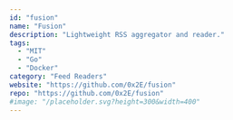 ```yaml
---
id: "fusion"
name: "Fusion"
description: "Lightweight RSS aggregator and reader."
tags:
  - "MIT"
  - "Go"
  - "Docker"
category: "Feed Readers"
website: "https://github.com/0x2E/fusion"
repo: "https://github.com/0x2E/fusion"
#image: "/placeholder.svg?height=300&width=400"
---
```


